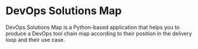 # DevOps Solutions Map

DevOps Solutions Map is a Python-based application that helps you to produce a DevOps tool chain map according to their position in the delivery loop and their use case.



